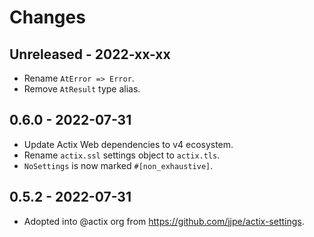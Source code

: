 # Changes

## Unreleased - 2022-xx-xx

- Rename `AtError => Error`.
- Remove `AtResult` type alias.

## 0.6.0 - 2022-07-31

- Update Actix Web dependencies to v4 ecosystem.
- Rename `actix.ssl` settings object to `actix.tls`.
- `NoSettings` is now marked `#[non_exhaustive]`.

## 0.5.2 - 2022-07-31

- Adopted into @actix org from <https://github.com/jjpe/actix-settings>.
